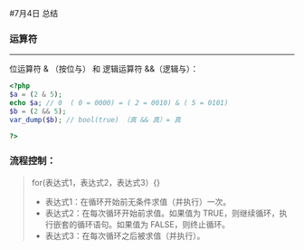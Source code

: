 #7月4日 总结
### 运算符

------
位运算符 & （按位与） 和 逻辑运算符 &&（逻辑与）：
```php
<?php
$a = (2 & 5);
echo $a; // 0  ( 0 = 0000) = ( 2 = 0010) & ( 5 = 0101)
$b = (2 && 5);
var_dump($b); // bool(true) （真 && 真）= 真

?>
```
### 流程控制：
>for(表达式1，表达式2，表达式3）{}
> * 表达式1：在循环开始前无条件求值（并执行）一次。
> * 表达式2：在每次循环开始前求值。如果值为 TRUE，则继续循环，执行嵌套的循环语句。如果值为 FALSE，则终止循环。
> * 表达式3：在每次循环之后被求值（并执行）。